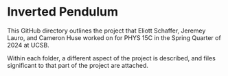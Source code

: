 # Inverted Pendulum

This GitHub directory outlines the project that Eliott Schaffer, Jeremey Lauro, and Cameron Huse worked on for PHYS 15C in the Spring Quarter of 2024 at UCSB. 

Within each folder, a different aspect of the project is described, and files significant to that part of the project are attached.
